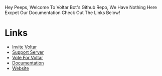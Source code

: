 Hey Peeps,
Welcome To Voltar Bot's Github Repo,
We Have Nothing Here Excpet Our Documentation 
Check Out The Links Below!

# Links
- [Invite Voltar](https://voltarbot.tech/invite)
- [Support Server](https://voltarbot.tech/support)
- [Vote For Voltar](https://voltarbot.tech/vote)
- [Documentation](https://docs.voltarbot.tech)
- [Website](https://voltarbot.tech)
